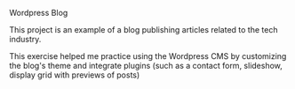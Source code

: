 Wordpress Blog

This project is an example of a blog publishing articles related to the tech industry.

This exercise helped me practice using the Wordpress CMS by customizing the blog's theme and integrate plugins (such as a contact form, slideshow, display grid with previews of posts)
